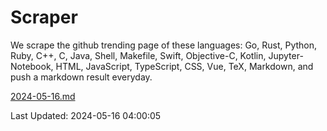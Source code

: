 # Scraper

We scrape the github trending page of these languages: Go, Rust, Python, Ruby, C++, C, Java, Shell, Makefile, Swift, Objective-C, Kotlin, Jupyter-Notebook, HTML, JavaScript, TypeScript, CSS, Vue, TeX, Markdown, and push a markdown result everyday.

[2024-05-16.md](https://github.com/yangwenmai/github-trending-backup/blob/master/2024-05-16.md)

Last Updated: 2024-05-16 04:00:05